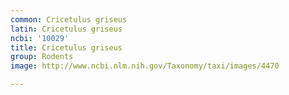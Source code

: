 ```yaml
---
common: Cricetulus griseus
latin: Cricetulus griseus
ncbi: '10029'
title: Cricetulus griseus
group: Rodents
image: http://www.ncbi.nlm.nih.gov/Taxonomy/taxi/images/4470

---
```

